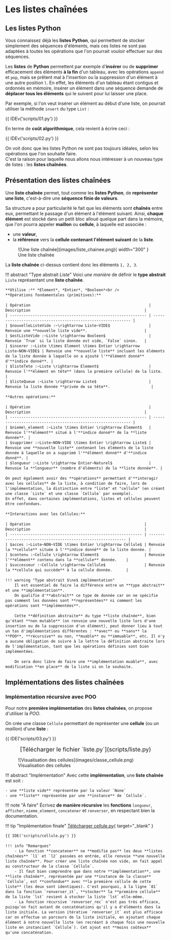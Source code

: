 # Les listes chaînées

## Les listes Python

Vous connaissez déjà les **listes Python**, qui permettent de stocker simplement des séquences d'éléments, mais ces listes ne sont pas adaptées à toutes les opérations que l'on pourrait vouloir effectuer sur des séquences. 

Les **listes** de **Python** permettent par exemple d'**insérer** ou de **supprimer** efficacement des éléments **à la fin** d'un tableau, avec les opérations `append` et `pop`, mais se prêtent mal à l'insertion ou la suppression d'un élément à une autre position `l`. En effet, les éléments d'un tableau étant contigus et ordonnés en mémoire, insérer un élément dans une séquence demande de **déplacer tous les éléments** qui le suivent pour lui laisser une place.

Par exemple, si l'on veut insérer un élément au début d'une liste, on pourrait utiliser la méthode `insert` du type `List` :

{{ IDEv('scripts/01.py') }}

En terme de **coût algorithmique**, cela revient à écrire ceci :

{{ IDEv('scripts/02.py') }}

On voit donc que les listes Python ne sont pas toujours idéales, selon les opérations que l'on souhaite faire.  
C'est la raison pour laquelle nous allons nous intéresser à un nouveau type de listes : les **listes chaînées**.

## Présentation des listes chaînées

Une **liste chaînée** permet, tout comme les **listes Python**, de **représenter une liste**, c'est-à-dire une **séquence finie de valeurs**.

Sa structure a pour particularité le fait que les éléments sont **chaînés** entre eux, permettant le passage d'un élément à l'élément suivant. Ainsi, **chaque élément** est stocké dans un petit bloc alloué quelque part dans la mémoire, que l'on pourra appeler **maillon** ou **cellule**, à laquelle est associée :

- une **valeur**,
- la **référence** vers la **cellule contenant l'élément suivant** de la **liste**.

<figure markdown>
  ![Une liste chaînée](images/liste_chainee.png){ width="300" }
  <figcaption>Une liste chaînée</figcaption>
</figure>

La **liste chaînée** ci-dessus contient donc les éléments `1, 2, 3`.

!!! abstract "Type abstrait *Liste*"
    Voici *une manière* de définir le **type abstrait** `Liste` représentant une **liste chaînée**.  

	**Utilise :** *Element*, *Entier*, *Booleen*<br />
	**Opérations fondamentales (primitives):**

    | Opération                                                    | Description                                                  |
    | ------------------------------------------------------------ | ------------------------------------------------------------ |
    | $nouvelleListeVide :~\rightarrow Liste~VIDE$                 | Renvoie une **nouvelle liste vide**.                         |
    | $estListeVide :~Liste \rightarrow Booleen$                   | Renvoie `True` si la liste donnée est vide, `False` sinon.   |
    | $inserer :~Liste \times Element \times Entier \rightarrow Liste~NON~VIDE$ | Renvoie une **nouvelle liste** incluant les éléments de la liste donnée à laquelle on a ajouté l'**élément donné** d'**indice donné**. |
    | $listeTete :~Liste \rightarrow Element$                      | Renvoie l'**élément en tête** (dans la première cellule) de la liste.                   |
    | $listeQueue :~Liste \rightarrow Liste$                       | Renvoie la liste donnée **privée de sa tête**.                  |

    **Autres opérations:**

    | Opération                                                    | Description                                                  |
    | ------------------------------------------------------------ | ------------------------------------------------------------ |
    | $nieme\_element :~Liste \times Entier \rightarrow Element$   | Renvoie l'**élément** situé à l'**indice donné** de la **liste donnée**. |
    | $supprimer :~Liste~NON~VIDE \times Entier \rightarrow Liste$ | Renvoie une **nouvelle liste** contenant les éléments de la liste donnée à laquelle on a supprimé l'**élément donné** d'**indice donné**. |
    | $longueur :~Liste \rightarrow Entier~Naturel$                | Renvoie la **longueur** (nombre d'éléments) de la **liste donnée**. |

    On peut également avoir des **opérations** permettant d'**interagir avec les cellules** de la liste, à condition de faire, lors de l'implémentation, la distinction entre "liste" et "cellule" (en créant une classe `Liste` et une classe `Cellule` par exemple).  
    En effet, dans certaines implémentations, listes et cellules peuvent être confondues.

    **Interactions avec les Cellules:**

    | Opération                                                  | Description                                                  |
    | ---------------------------------------------------------- | ------------------------------------------------------------ |
    | $acces :~Liste~NON~VIDE \times Entier \rightarrow Cellule$ | Renvoie la **cellule** située à l'**indice donné** de la liste donnée. |
    | $contenu :~Cellule \rightarrow Element$                    | Renvoie l'**élément** contenu dans la **cellule** donnée.    |
    | $successeur :~Cellule \rightarrow Cellule$                 | Renvoie la **cellule qui succède** à la cellule donnée.      |

    !!! warning "Type abstrait $\ne$ implémentation"
        Il est essentiel de faire la différence entre un **type abstrait** et une **implémentation**.  
        On qualifie d'**abstrait** ce type de donnée car on ne spécifie pas comment les données sont **représentées** ni comment les opérations sont **implémentées**.

        Cette **définition abstraite** du type **liste chaînée**, bien qu'étant **non mutable** (on renvoie une nouvelle liste lors d'une insertion ou de la suppression d'un élément), peut donner lieu à tout un tas d'implémentations différentes : **avec** ou **sans** la **POO**, **récursive** ou non, **muable** ou **immuable**, etc. Il n'y a aucune obligation de suivre à la lettre la définition abstraite lors de l'implémentation, tant que les opérations définies sont bien implémentées.

        On sera donc libre de faire une **implémentation muable**, avec modification **en place** de la liste si on le souhaite.

## Implémentations des listes chaînées

### Implémentation récursive avec POO

Pour notre **première implémentation** des **listes chaînées**, on propose d'utiliser la *POO*.

On crée une classe `Cellule` permettant de représenter une **cellule** (ou un *maillon*) d'une **liste** :

{{ IDE('scripts/03.py') }}

<center style="font-size:1.3em">
[Télécharger le fichier `liste.py`](scripts/liste.py)
</center>

<figure markdown>
  ![Visualisation des cellules](images/classe_cellule.png)
  <figcaption>Visualisation des cellules</figcaption>
</figure>

!!! abstract "Implémentation"
    Avec cette **implémentation**, une **liste chaînée** est soit :

    - une **liste vide** représentée par la valeur `None`
    - une **liste** représentée par une **instance** de `Cellule`.

!!! note "À faire"
    Écrivez **de manière récursive** les **fonctions** `longueur`, `afficher`, `nieme_element`, `concatener` et `renverser`, en respectant bien la documentation.

!!! tip "Implémentation finale"
    [Télécharger cellule.py](scripts/cellule.py){ target="_blank" }

    {{ IDE('scripts/cellule.py') }}

    !!! info "Remarques"
        - La fonction **concatener** ne **modifie pas** les deux **listes chaînées** `l1` et `l2` passées en entrée, elle renvoie **une nouvelle liste chaînée**. Pour créer une liste chaînée non vide, on fait appel au constructeur de la classe `Cellule`.
        - Il faut bien comprendre que dans notre **implémentation**, une **liste chaînée**, représentée par une **instance de la classe** `Cellule`, est **confondue** avec **la première cellule de cette liste** (les deux sont identiques). C'est pourquoi, à la ligne `81` dans la fonction `renverser_it`, **stocker** la **première cellule** de la liste `lst` revient à stocker la liste `lst` elle-même.
        - La fonction récursive `renverser_rec` n'est pas très efficace, puisqu'on fait autant de concaténations qu'il y a d'éléments dans la liste initiale. La version itérative `renverser_it` est plus efficace car on effectue un parcours de la liste initiale, en ajoutant chaque élément à notre nouvelle liste (en recréant à chaque fois une nouvelle liste en instanciant `Cellule`). Cet ajout est **moins coûteux** qu'une concaténation.